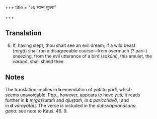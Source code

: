 +++
title = "०६ स्वप्नं सुप्त्वा"

+++
## Translation
6. If, having slept, thou shalt see an evil dream; if a wild beast  
(*mṛgá*) shall run a disagreeable course—from overmuch (? pari-)  
sneezing, from the evil utterance of a bird (*śakúni*), this amulet, the  
*varaṇá*, shall shield thee.

## Notes
The translation implies in **b** emendation of *yáti* to *yádi*, which  
seems unavoidable. Ppp., however, appears to have *yati;* it reads  
further in **b** *mṛgaśrutaṁ* and *ajuṣṭaṁ*, in **c** *paricchavā*, ⌊and  
in **d** *vārayātāi*⌋. The verse is included in the *duḥsvapnanāśana  
gaṇa:* see note to Kāuś. 46. 9.
